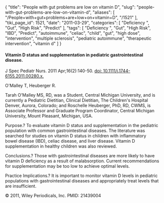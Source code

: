 {
    "title": "People with gut problems are low on vitamin D",
    "slug": "people-with-gut-problems-are-low-on-vitamin-d",
    "aliases": [
        "/People+with+gut+problems+are+low+on+vitamin+D",
        "/1521"
    ],
    "tiki_page_id": 1521,
    "date": "2011-03-29",
    "categories": [
        "Deficiency ",
        "Gut",
        "High Risk",
        "Predict"
    ],
    "tags": [
        "Deficiency ",
        "Gut",
        "High Risk",
        "IBD",
        "Predict",
        "autoimmune",
        "celiac",
        "child",
        "gut",
        "high dose",
        "intervention",
        "multiple sclerosis",
        "pediatric autoimmune",
        "therapeutic intervention",
        "vitamin d"
    ]
}


#### Vitamin D status and supplementation in pediatric gastrointestinal disease.

J Spec Pediatr Nurs. 2011 Apr;16(2):140-50. [doi: 10.1111/j.1744-6155.2011.00280.x.](https://doi.org/10.1111/j.1744-6155.2011.00280.x.)

O'Malley T, Heuberger R.

Tarah O'Malley MS, RD, was a Student, Central Michigan University, and is currently a Pediatric Dietitian, Clinical Dietitian, The Children's Hospital Denver, Aurora, Colorado; and Roschelle Heuberger, PhD, RD, CWMS, is Associate Professor and Graduate Program Coordinator, Central Michigan University, Mount Pleasant, Michigan, USA.

Purpose.? To evaluate vitamin D status and supplementation in the pediatric population with common gastrointestinal diseases. The literature was searched for studies on vitamin D status in children with inflammatory bowel disease (IBD), celiac disease, and liver disease. Vitamin D supplementation in healthy children was also reviewed. 

Conclusions.? Those with gastrointestinal diseases are more likely to have vitamin D deficiency as a result of malabsorption. Current recommendations for supplementation may be too low to achieve optimal levels. 

Practice Implications.? It is important to monitor vitamin D levels in pediatric populations with gastrointestinal diseases and appropriately treat levels that are insufficient.

© 2011, Wiley Periodicals, Inc. PMID: 21439004